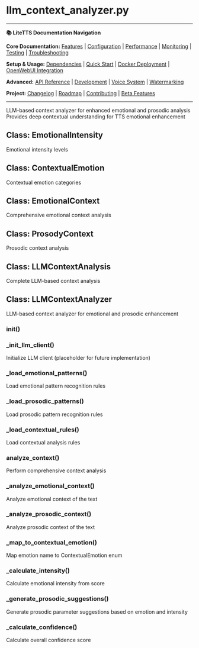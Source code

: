 # llm_context_analyzer.py

---
**📚 LiteTTS Documentation Navigation**

**Core Documentation:** [Features](../../../../../FEATURES.md) | [Configuration](../../../../../CONFIGURATION.md) | [Performance](../../../../../PERFORMANCE.md) | [Monitoring](../../../../../MONITORING.md) | [Testing](../../../../../TESTING.md) | [Troubleshooting](../../../../../TROUBLESHOOTING.md)

**Setup & Usage:** [Dependencies](../../../../../DEPENDENCIES.md) | [Quick Start](../../../../../usage/QUICK_START_COMMANDS.md) | [Docker Deployment](../../../../../usage/DOCKER-DEPLOYMENT.md) | [OpenWebUI Integration](../../../../../usage/OPENWEBUI-INTEGRATION.md)

**Advanced:** [API Reference](../../../../API_REFERENCE.md) | [Development](../../../../../development/README.md) | [Voice System](../../../../../voices/README.md) | [Watermarking](../../../../../WATERMARKING.md)

**Project:** [Changelog](../../../../../CHANGELOG.md) | [Roadmap](../../../../../ROADMAP.md) | [Contributing](../../../../../CONTRIBUTIONS.md) | [Beta Features](../../../../../BETA_FEATURES.md)

---


LLM-based context analyzer for enhanced emotional and prosodic analysis
Provides deep contextual understanding for TTS emotional enhancement


## Class: EmotionalIntensity

Emotional intensity levels

## Class: ContextualEmotion

Contextual emotion categories

## Class: EmotionalContext

Comprehensive emotional context analysis

## Class: ProsodyContext

Prosodic context analysis

## Class: LLMContextAnalysis

Complete LLM-based context analysis

## Class: LLMContextAnalyzer

LLM-based context analyzer for emotional and prosodic enhancement

### __init__()

### _init_llm_client()

Initialize LLM client (placeholder for future implementation)

### _load_emotional_patterns()

Load emotional pattern recognition rules

### _load_prosodic_patterns()

Load prosodic pattern recognition rules

### _load_contextual_rules()

Load contextual analysis rules

### analyze_context()

Perform comprehensive context analysis

### _analyze_emotional_context()

Analyze emotional context of the text

### _analyze_prosodic_context()

Analyze prosodic context of the text

### _map_to_contextual_emotion()

Map emotion name to ContextualEmotion enum

### _calculate_intensity()

Calculate emotional intensity from score

### _generate_prosodic_suggestions()

Generate prosodic parameter suggestions based on emotion and intensity

### _calculate_confidence()

Calculate overall confidence score

